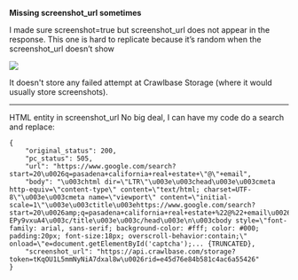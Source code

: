 **Missing screenshot_url sometimes**

I made sure screenshot=true but screenshot_url does not appear in the response. This one is hard to replicate because it’s random when the screenshot_url doesn’t show

![](sGem9nj.png)

It doesn't store any failed attempt at Crawlbase Storage (where it would usually store screenshots).

---

HTML entity in screenshot_url
No big deal, I can have my code do a search and replace:
```
{
    "original_status": 200,
    "pc_status": 505,
    "url": "https://www.google.com/search?start=20\u0026q=pasadena+california+real+estate+\"@\"+email",
    "body": "\u003chtml dir=\"LTR\"\u003e\u003chead\u003e\u003cmeta http-equiv=\"content-type\" content=\"text/html; charset=UTF-8\"\u003e\u003cmeta name=\"viewport\" content=\"initial-scale=1\"\u003e\u003ctitle\u003ehttps://www.google.com/search?start=20\u0026amp;q=pasadena+california+real+estate+%22@%22+email\u0026amp;sei=5mCLZ7W8JJyp4-EPy9vxuA4\u003c/title\u003e\u003c/head\u003e\n\u003cbody style=\"font-family: arial, sans-serif; background-color: #fff; color: #000; padding:20px; font-size:18px; overscroll-behavior:contain;\" onload=\"e=document.getElementById('captcha');... {TRUNCATED},
    "screenshot_url": "https://api.crawlbase.com/storage?token=tKqOU1L5mmNyNiA7dxal8w\u0026rid=e45d76e84b581c4ac6a55426"
}
```